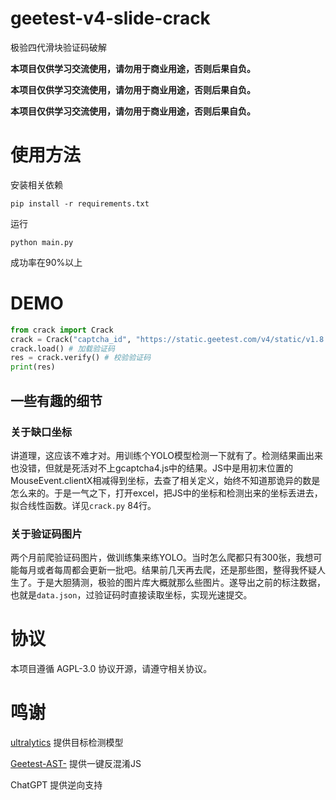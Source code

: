 # geetest-v4-slide-crack

极验四代滑块验证码破解

**本项目仅供学习交流使用，请勿用于商业用途，否则后果自负。**

**本项目仅供学习交流使用，请勿用于商业用途，否则后果自负。**

**本项目仅供学习交流使用，请勿用于商业用途，否则后果自负。**

# 使用方法

安装相关依赖

```commandline
pip install -r requirements.txt
```

运行

```commandline
python main.py
```

成功率在90%以上

# DEMO

``` python
from crack import Crack
crack = Crack("captcha_id", "https://static.geetest.com/v4/static/v1.8.5-5cf237/js/gcaptcha4.js") # 第二个参数须填入最新的JS地址
crack.load() # 加载验证码
res = crack.verify() # 校验验证码
print(res)
```

## 一些有趣的细节

### 关于缺口坐标

讲道理，这应该不难才对。用训练个YOLO模型检测一下就有了。检测结果画出来也没错，但就是死活对不上gcaptcha4.js中的结果。JS中是用初末位置的MouseEvent.clientX相减得到坐标，去查了相关定义，始终不知道那诡异的数是怎么来的。于是一气之下，打开excel，把JS中的坐标和检测出来的坐标丢进去，拟合线性函数。详见`crack.py` 84行。

### 关于验证码图片

两个月前爬验证码图片，做训练集来练YOLO。当时怎么爬都只有300张，我想可能每月或者每周都会更新一批吧。结果前几天再去爬，还是那些图，整得我怀疑人生了。于是大胆猜测，极验的图片库大概就那么些图片。遂导出之前的标注数据，也就是`data.json`，过验证码时直接读取坐标，实现光速提交。

# 协议

本项目遵循 AGPL-3.0 协议开源，请遵守相关协议。

# 鸣谢

[ultralytics](https://github.com/ultralytics/ultralytics/) 提供目标检测模型

[Geetest-AST-](https://github.com/daisixuan/Geetest-AST-) 提供一键反混淆JS

ChatGPT 提供逆向支持
